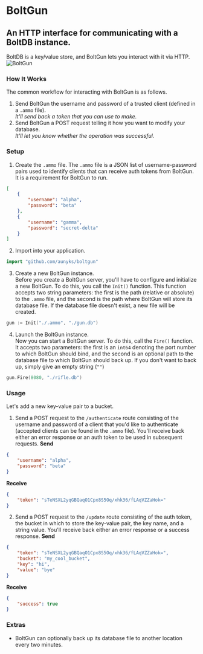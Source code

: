 # BoltGun
## An HTTP interface for communicating with a BoltDB instance.
BoltDB is a key/value store, and BoltGun lets you interact with it via HTTP. 
![BoltGun]()

### How It Works
The common workflow for interacting with BoltGun is as follows.
1. Send BoltGun the username and password of a trusted client (defined in a `.ammo` file).  
    *It'll send back a token that you can use to make.*
2. Send BoltGun a POST request telling it how you want to modify your database.  
    *It'll let you know whether the operation was successful.*

### Setup
1. Create the `.ammo` file.
The `.ammo` file is a JSON list of username-password pairs used to identify clients that can receive auth tokens from BoltGun. It is a requirement for BoltGun to run.  
```json
[
    {
        "username": "alpha",
        "password": "beta"
    },
    {
        "username": "gamma",
        "password": "secret-delta"
    }
]
```
2. Import into your application.  
```go
import "github.com/aunyks/boltgun"
```
3. Create a new BoltGun instance.  
Before you create a BoltGun server, you'll have to configure and initialize a new BoltGun. To do this, you call the `Init()` function. This function accepts two string parameters: the first is the path (relative or absolute) to the `.ammo` file, and the second is the path where BoltGun will store its database file. If the database file doesn't exist, a new file will be created.
```go
gun := Init("./.ammo", "./gun.db")
```
4. Launch the BoltGun instance.  
Now you can start a BoltGun server. To do this, call the `Fire()` function. It accepts two parameters: the first is an `int64` denoting the port number to which BoltGun should bind, and the second is an optional path to the database file to which BoltGun should back up. If you don't want to back up, simply give an empty string (`""`)
```go
gun.Fire(8080, "./rifle.db")
```

### Usage
Let's add a new key-value pair to a bucket.  

1. Send a POST request to the `/authenticate` route consisting of the username and password of a client that you'd like to authenticate (accepted clients can be found in the `.ammo` file). You'll receive back either an error response or an auth token to be used in subsequent requests.
**Send**
```json
{
	"username": "alpha",
	"password": "beta"
}
```
**Receive**
```json
{
    "token": "sTeNSXL2yqGBQaqO1Cpx8S5Oq/xhk36/fLAqVZZaHok="
}
```
2. Send a POST request to the `/update` route consisting of the auth token, the bucket in which to store the key-value pair, the key name, and a string value. You'll receive back either an error response or a success response.
**Send**
```json
{
    "token": "sTeNSXL2yqGBQaqO1Cpx8S5Oq/xhk36/fLAqVZZaHok=",
    "bucket": "my_cool_bucket",
    "key": "hi",
    "value": "bye"
}
```
**Receive**
```json
{
    "success": true
}
```

### Extras
- BoltGun can optionally back up its database file to another location every two minutes.
